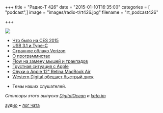 +++
title = "Радио-Т 426"
date = "2015-01-10T16:35:00"
categories = [ "podcast",]
image = "images/radio-t/rt426.jpg"
filename = "rt_podcast426"

+++

![](https://radio-t.com/images/radio-t/rt426.jpg)

* [Что было на CES 2015](http://prsm.tc/HRZJQo)
* [USB 3.1 и Type-C](http://prsm.tc/owEQ8k)
* [Странное облако Verizon](http://prsm.tc/8khyIC)
* [О программистах](http://prsm.tc/jPNywf)
* [Flow на замену мышей и тракпэдов](http://prsm.tc/NkZ4Kv)
* [Грустная ситуация с Apple](http://www.marco.org/2015/01/04/apple-lost-functional-high-ground)
* [Слухи о Apple 12" Retina MacBook Air ](http://www.macrumors.com/2015/01/06/12-inch-macbook-air-rendition/)
* [Western Digital обещает быстрый диск](http://prsm.tc/Tt0iGk)
- Темы наших слушателей.

_Спонсоры этого выпуска [DigitalOcean](https://do.co/radiot) и [kato.im](https://kato.im)_

[аудио](https://cdn.radio-t.com/rt_podcast426.mp3) • [лог чата](http://chat.radio-t.com/logs/radio-t-426.html)
<audio src="https://cdn.radio-t.com/rt_podcast426.mp3" preload="none"></audio>
